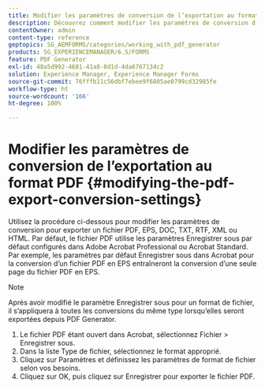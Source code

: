 ```yaml
---
title: Modifier les paramètres de conversion de l’exportation au format PDF
description: Découvrez comment modifier les paramètres de conversion d’exportation PDF.
contentOwner: admin
content-type: reference
geptopics: SG_AEMFORMS/categories/working_with_pdf_generator
products: SG_EXPERIENCEMANAGER/6.5/FORMS
feature: PDF Generator
exl-id: 48a5d992-4681-41a8-8d1d-4da6767134c2
solution: Experience Manager, Experience Manager Forms
source-git-commit: 76fffb11c56dbf7ebee9f6805ae0799cd32985fe
workflow-type: ht
source-wordcount: '166'
ht-degree: 100%

---
```


# Modifier les paramètres de conversion de l’exportation au format PDF {#modifying-the-pdf-export-conversion-settings}

Utilisez la procédure ci-dessous pour modifier les paramètres de conversion pour exporter un fichier PDF, EPS, DOC, TXT, RTF, XML ou HTML. Par défaut, le fichier PDF utilise les paramètres Enregistrer sous par défaut configurés dans Adobe Acrobat Professional ou Acrobat Standard. Par exemple, les paramètres par défaut Enregistrer sous dans Acrobat pour la conversion d’un fichier PDF en EPS entraîneront la conversion d’une seule page du fichier PDF en EPS.

>[!NOTE]
>
>Après avoir modifié le paramètre Enregistrer sous pour un format de fichier, il s’appliquera à toutes les conversions du même type lorsqu’elles seront exportées depuis PDF Generator.

1. Le fichier PDF étant ouvert dans Acrobat, sélectionnez Fichier > Enregistrer sous.
1. Dans la liste Type de fichier, sélectionnez le format approprié.
1. Cliquez sur Paramètres et définissez les paramètres de format de fichier selon vos besoins.
1. Cliquez sur OK, puis cliquez sur Enregistrer pour exporter le fichier PDF.

